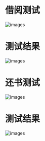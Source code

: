 # 借阅测试
![images](https://raw.githubusercontent.com/cumtzlm/library/master/Library/images/borrow.JPG)
# 测试结果
![images](https://raw.githubusercontent.com/cumtzlm/library/master/Library/images/borrowResult.JPG)
# 还书测试
![images](https://raw.githubusercontent.com/cumtzlm/library/master/Library/images/return.JPG)
# 测试结果
![images](https://raw.githubusercontent.com/cumtzlm/library/master/Library/images/returnResult.JPG)
